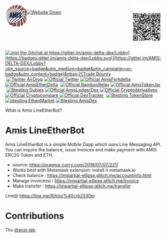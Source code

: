 <img align="left" src="https://raw.githubusercontent.com/amisolution/ERC20-AMIS/master/amis-logo3.png" alt="amis-logo3"/>
<img align="right" src="https://raw.githubusercontent.com/amisolution/ERC20-AMIS/master/images/AMIS-QRCODE.png" alt="AMIS-QRCODE" width="100"/>

[![Website Down](https://img.shields.io/badge/website-down-red.svg)](http://erc20-amis.amisolution.net/)&nbsp;
[![Join the Gitchat at https://gitter.im/amis-delta-dex/Lobby](https://badges.gitter.im/amis-delta-dex/Lobby.svg)](https://gitter.im/AMIS-DELTA-DEX/Lobby?utm_source=badge&utm_medium=badge&utm_campaign=pr-badge&utm_content=badge)&nbsp;[![Trade Bounty](https://img.shields.io/badge/trade-bounty-orange.svg)](https://github.com/amisolution/ERC20-AMIS/issues/)&nbsp;[![Twitter AirDrop](https://img.shields.io/badge/Twitter-Airdrop-red.svg)](https://twitter.com/AMIStoken_ERC20)&nbsp;[![Official Twitter](https://img.shields.io/badge/official-twitter-brightgreen.svg)](https://twitter.com/amis_erc20)&nbsp;[![Official AmisForkdelta](https://img.shields.io/badge/official-forkdelta-brightgreen.svg)](https://forkdelta.app/#!/trade/0x949bed886c739f1a3273629b3320db0c5024c719-ETH)
&nbsp;[![Official AmisEtherDelta](https://img.shields.io/badge/official-etherdelta-brightgreen.svg)](https://etherdelta.com/#0x949bed886c739f1a3273629b3320db0c5024c719-ETH)
&nbsp;[![Official BambooRelay](https://img.shields.io/badge/official-bamboorelay-brightgreen.svg)](https://bamboorelay.com/trade/AMIS-WETH)&nbsp;[![Official AmisTokenJar](https://img.shields.io/badge/official-tokenjar-brightgreen.svg)](https://tokenjar.io/amis)
&nbsp;[![ßtesting Dubiex](https://img.shields.io/badge/ßtesting-dubiex-yellow.svg)](https://dubiex.com/AMIS/ETH)&nbsp;[![Official AmisLedgerDex](https://img.shields.io/badge/official-ledgerdex-1330e3.svg)](https://app.ledgerdex.com/#/app/orders/maker-taker/AMIS/0x949bed886c739f1a3273629b3320db0c5024c719/WETH/0xc02aaa39b223fe8d0a0e5c4f27ead9083c756cc2
)&nbsp;[![Official Cryptoderivatives](https://img.shields.io/badge/official-cryptoderivatives-4330e7.svg)](https://cryptoderivatives.market/token/AMIS)&nbsp;[![Official Cryptocompare](https://img.shields.io/badge/official-cryptocompare-brightgreen.svg)](https://www.cryptocompare.com/coins/amis)&nbsp;[![Official DexTracker](https://img.shields.io/badge/official-dextracker-brightgreen.svg)](https://etherscan.io/dextracker?filter=&q=AMIS)
&nbsp;[![ßtesting TokenStore](https://img.shields.io/badge/ßtesting-TokenStore-yellow.svg)](https://token.store/trade/0x949bed886c739f1a3273629b3320db0c5024c719)
&nbsp;[![αtesting EthenMarket](https://img.shields.io/badge/αtesting-ethenmarket-lightgrey.svg)](https://ethen.market/949bed886c739f1a3273629b3320db0c5024c719)&nbsp;[![ßtesting AmisDex](https://img.shields.io/badge/ßtesting-amisdex-lightblue.svg)](https://amisdex.github.io/amis-exchange-www)

What is Amis LineEtherBot?


# Amis LineEtherBot
 Amis LineEtherBot is a simple Mobile Dapp which uses Line Messaging API. You can inquire the balance, issue invoices and make payment with AMIS ERC20 Token and ETH.
 
 * source: https://pragma-curry.com/2018/07/07/221/
 * Works best with Metamask extension: install it metamask.io
 * Check balance : https://impartial-ellipse.glitch.me/accountinfo.html
 * Manage invoice(s) : https://impartial-ellipse.glitch.me/invoice
 * Make transfer : https://impartial-ellipse.glitch.me/transfer

Line@
https://line.me/R/ti/p/%40crb2330m

# Contributions
Thx [@snst-lab](https://github.com/snst-lab/etherbot)
